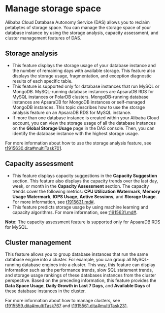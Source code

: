 # Manage storage space

Alibaba Cloud Database Autonomy Service \(DAS\) allows you to reclaim petabytes of storage space. You can manage the storage space of your database instance by using the storage analysis, capacity assessment, and cluster management features of DAS.

## Storage analysis

-   This feature displays the storage usage of your database instance and the number of remaining days with available storage. This feature also displays the storage usage, fragmentation, and exception diagnostic results of each specific table.
-   This feature is supported only for database instances that run MySQL or MongoDB. MySQL-running database instances are ApsaraDB RDS for MySQL instances or PolarDB clusters. MongoDB-running database instances are ApsaraDB for MongoDB instances or self-managed MongoDB instances. This topic describes how to use the storage analysis feature on an ApsaraDB RDS for MySQL instance.
-   If more than one database instance is created within your Alibaba Cloud account, you can view the storage usage of all the database instances on the **Global Storage Usage** page in the DAS console. Then, you can identify the database instance with the highest storage usage.

For more information about how to use the storage analysis feature, see [t1915630.dita\#multiTask701]().

## Capacity assessment

-   This feature displays capacity suggestions in the **Capacity Suggestion** section. This feature also displays the capacity trends over the last day, week, or month in the **Capacity Assessment** section. The capacity trends cover the following metrics: **CPU Utilization Watermark**, **Memory Usage Watermark**, **IOPS Usage**, **Active Sessions**, and **Storage Usage**. For more information, see [t1915631.md\#]().
-   This feature predicts storage usage by using machine learning and capacity algorithms. For more information, see [t1915631.md\#]().

**Note:** The capacity assessment feature is supported only for ApsaraDB RDS for MySQL.

## Cluster management

This feature allows you to group database instances that run the same database engine into a cluster. For example, you can group all MySQL-running database engines into a cluster. This way, this feature can display information such as the performance trends, slow SQL statement trends, and storage usage rankings of these databases instances from the cluster perspective. Based on the preceding information, this feature provides the **Data Space Usage**, **Daily Growth in Last 7 Days**, and **Available Days** of these database instances in the cluster.

For more information about how to manage clusters, see [t1915559.dita\#multiTask767]() and [t1915561.dita\#multiTask231]().

